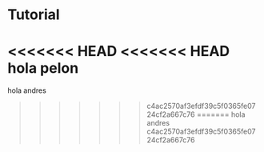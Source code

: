 # Tutorial
<<<<<<< HEAD
<<<<<<< HEAD
hola pelon
=======
hola andres
>>>>>>> c4ac2570af3efdf39c5f0365fe0724cf2a667c76
=======
hola andres
>>>>>>> c4ac2570af3efdf39c5f0365fe0724cf2a667c76
